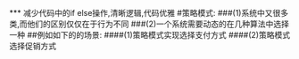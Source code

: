 *** 减少代码中的if else操作,清晰逻辑,代码优雅
#策略模式:
###(1)系统中又很多类,而他们的区别仅仅在于行为不同
###(2)一个系统需要动态的在几种算法中选择一种
##例如如下的的场景:
####(1)策略模式实现选择支付方式
####(2)策略模式选择促销方式

